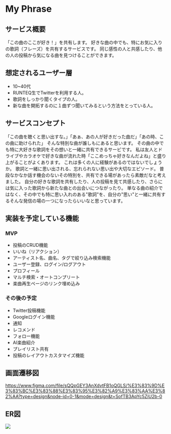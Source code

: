 # My Phrase
## サービス概要
「この曲のここが好き！」を共有します。
好きな曲の中でも、特にお気に入りの歌詞（フレーズ）を共有するサービスです。
同じ感性の人と共感したり、他の人の投稿から気になる曲を見つけることができます。

## 想定されるユーザー層
* 10~40代
* RUNTEQ生でTwitterを利用する人。
* 歌詞をしっかり聞くタイプの人。
* 新な曲を開拓するのに１曲ずつ聞いてみるという方法をとっている人。

## サービスコンセプト
「この曲を聴くと思い出すな。」「あぁ、あの人が好きだった曲だ」「あの時、この曲に助けられた」
そんな特別な曲が誰しもにあると思います。
その曲の中でも特に大好きな歌詞をその想いと一緒に共有できるサービです。
私は友人とドライブやカラオケで好きな曲が流れた時「ここめっちゃ好きなんだよね」と盛り上がることがよくあります。
これは多くの人に経験があるのではないでしょうか。
歌詞と一緒に思い出される、忘れられない思い出や大切なエピソード。
普段なかなか話す機会のないその特別を、共有できる場があったら素敵だなと考えました。
自分の好きな歌詞を共有したり、人の投稿を見て共感したり、さらには気に入った歌詞から新たな曲との出会いにつながったり。
単なる曲の紹介ではなく、その中でも特に思い入れのある"歌詞"を、自分の"思い"と一緒に共有するそんな発信の場の一つになったらいいなと思っています。

## 実装を予定している機能
### MVP
* 投稿のCRUD機能
* いいね（リアクション）
* アーティスト名、曲名、タグで絞り込み検索機能
* ユーザー登録、ログイン/ログアウト
* プロフィール
* マルチ検索・オートコンプリート
* 楽曲再生ページのリンク埋め込み

### その後の予定
* Twitter投稿機能
* Googleログイン機能
* 通知
* レコメンド
* フォロー機能
* AI楽曲紹介
* プレイリスト共有
* 投稿のレイアウトカスタマイズ機能

## 画面遷移図
https://www.figma.com/file/sQQpGEY3AnXdvtFB1oQGLS/%E3%83%9D%E3%83%BC%E3%83%88%E3%83%95%E3%82%A9%E3%83%AA%E3%82%AA?type=design&node-id=0-1&mode=design&t=SofTB3ApYc5ZiU2b-0

## ER図
![](https://gyazo.com/741c4fc0b5d6926e7b959c0dc14dd37e.png)
